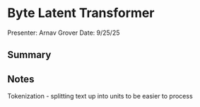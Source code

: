 # Byte Latent Transformer
Presenter: Arnav Grover 
Date: 9/25/25

## Summary

## Notes
Tokenization - splitting text up into units to be easier to process
